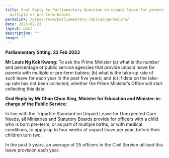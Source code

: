 ```yaml
---
title: Oral Reply to Parliamentary Question on unpaid leave for parents with
  multiple or pre‑term babies
permalink: /press-room/parliamentary-replies/permalink/
date: 2023-02-22
layout: post
description: ""
image: ""
---
```

**Parliamentary Sitting: 22 Feb 2023**  
  
**Mr Louis Ng Kok Kwang:** To ask the Prime Minister (a) what is the number and percentage of public service agencies that provide unpaid leave for parents with multiple or pre-term babies; (b) what is the take-up rate of such leave for each year in the past five years; and (c) if data on the take-up rate has not been collected, whether the Prime Minister’s Office will start collecting this data.  
  
**Oral Reply by Mr Chan Chun Sing, Minister for Education and Minister-in-charge of the Public Service:**  
  
In line with the Tripartite Standard on Unpaid Leave for Unexpected Care Needs, all Ministries and Statutory Boards provide for officers with a child who is born pre-term, or as part of multiple births, or with medical conditions, to apply up to four weeks of unpaid leave per year, before their children turn two.   
  
In the past 5 years, an average of 25 officers in the Civil Service utilised this leave provision each year.